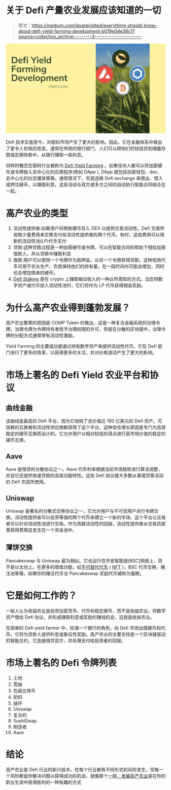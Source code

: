 # 关于 Defi 产量农业发展应该知道的一切

> 原文：<https://medium.com/javarevisited/everything-should-know-about-defi-yield-farming-development-b019e04e36c1?source=collection_archive---------3----------------------->

![](img/f4bca0623b07a47b64f4319d9fbb3b38.png)

Defi 技术实施至今，对密码市场产生了更大的影响。因此，它在金融体系中做出了更令人钦佩的改变。通常在传统的银行部门，人们可以把他们的钱投资到储蓄存款或定期存款中，从银行赚取一些利息。

同样的概念在密码行业被称为 [Defi Yield Farming](https://maticz.com/defi-yield-farming-development) 。如果任何人都可以将加密硬币或令牌放入去中心化的应用程序(例如 DApp ), DApp 就包括加密钱包、dex、去中心化的社交媒体等等。通常情况下，农民选择 Defi exchange 来借出、借入或押注硬币，以赚取利息。这些活动与双方或多方之间的自动执行智能合同结合在一起。

# 高产农业的类型

1.  流动性提供者:如果用户将两枚硬币存入 DEX 以提供交易流动性。Defi 交易所收取少量费用来交换支付给流动性提供者的两个代币。有时，这些费用可以用新的流动性池(LP)代币支付
2.  贷款:这种贷款过程是一种加密硬币或令牌，可以在智能合同的帮助下借给加密借款人，并从贷款中赚取利息
3.  借款:用户可以使用一个令牌作为抵押品，从另一个令牌获得贷款。这种信用代币可用于农业生产。农民保持他们的持有量，在一段时间内可能会增加，同时也会增加借来的硬币。
4.  [Defi Staking](https://maticz.com/crypto-ethereum-staking-development) 是在 crypto 上赚取被动收入的一种众所周知的方式。当您将数字资产或代币投入流动性池时，它们将作为 LP 代币获得佣金奖励。

# 为什么高产农业得到蓬勃发展？

高产农业繁荣的原因是 COMP Token 的推出，这是一种复合金融系统的治理令牌。治理令牌为令牌持有者授予治理权限的许可，但是在分散的区块链中，治理令牌的分配方式通常带有流动性激励。

Yield Farming 的主要成功是通过持有数字资产来提供流动性代币。它在 Defi 部门进行了更多的改革，以获得更多的关注，并对价格波动产生了更大的影响。

# 市场上著名的 Defi Yield 农业平台和协议

## 曲线金融

该曲线是最高的 Defi 平台，因为它收购了总价值近 190 亿美元的 Defi 资产。可信赖的互换者和流动性供应商都获得了这个平台。这种信任增长原因是专门为高效稳定的硬币互换而设计的。它允许用户以相对较低的滑点进行高市场价值的稳定的硬币互换。

## Aave

Aave 是借贷的分散协议之一。Aave 代币利率根据当前市场趋势进行算法调整，并且它还提供快速贷款的高级功能特性。这些 Defi 协议被大多数从事借贷等活动的 Defi 农民所使用。

## Uniswap

Uniswap 是著名的分散式交换协议之一，它允许用户与不可信用户进行令牌交换。流动性提供者可以投资等值的两个代币来建立一个新的市场。这个平台让交易者可以针对流动性池进行交易。作为贡献流动性的回报，流动性提供者从交易员那里获得费用这发生在一个资金池中。

## 薄饼交换

Pancakeswap 与 Uniswap 最为相似。它也运行在币安智能链(BSC)网络上，而不是以太坊上。在更多的增值功能，如[不可替代代币](https://javarevisited.blogspot.com/2021/12/top-5-courses-to-learn-about-nfts-non.html) ( [NFT](https://www.java67.com/2022/03/top-5-free-courses-to-learn-nft-non-fun.html) )，BSC 代币交换，赌注池等等。如果你的赌注代币当 Pancakeswap 奖励代币被称为蛋糕。

# 它是如何工作的？

一般人认为收益农业是投资加密货币、代币和稳定硬币，而不是收益农业。将数字资产借给 Defi 协议，并形成赚取利息或奖励的赚钱机会，这就是收益农业。

在简单的 Defi yield farmer 中，扮演一个银行的角色，向 Defi 市场出借硬币和代币。它将为贷款人提供利息或象征性奖励。高产农业的主要支柱是一个区块链驱动的智能合约，它连接借贷双方，并处理支付给投资者的回报。

# 市场上著名的 Defi 令牌列表

1.  土地
2.  雪崩
3.  包装比特币
4.  奶妈
5.  链环
6.  Uniswap
7.  复合的
8.  SushiSwap
9.  制造者
10.  Aave

# 结论

高产农业是 Defi 行业的新兴技术。在每个行业都有不同形式的风险发生，但每一个风险都是你解决问题以获得成功的机会。就像那个[一样，发展高产农业](https://maticz.com/defi-yield-farming-development)是在你的职业生涯中获得胜利的一种有趣的方式